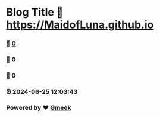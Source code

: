 # Blog Title :link: https://MaidofLuna.github.io 
### :page_facing_up: [0](https://MaidofLuna.github.io/tag.html) 
### :speech_balloon: 0 
### :hibiscus: 0 
### :alarm_clock: 2024-06-25 12:03:43 
### Powered by :heart: [Gmeek](https://github.com/Meekdai/Gmeek)
